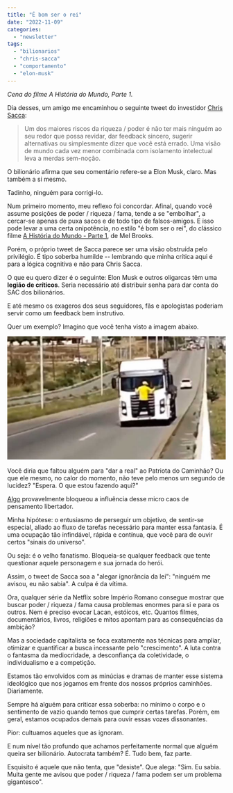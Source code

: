 ```yaml
---
title: "É bom ser o rei"
date: "2022-11-09"
categories: 
  - "newsletter"
tags: 
  - "bilionarios"
  - "chris-sacca"
  - "comportamento"
  - "elon-musk"
---
```


_Cena do filme A História do Mundo, Parte 1._

Dia desses, um amigo me encaminhou o seguinte tweet do investidor [Chris Sacca](https://en.wikipedia.org/wiki/Chris_Sacca):

> Um dos maiores riscos da riqueza / poder é não ter mais ninguém ao seu redor que possa revidar, dar feedback sincero, sugerir alternativas ou simplesmente dizer que você está errado. Uma visão de mundo cada vez menor combinada com isolamento intelectual leva a merdas sem-noção.

O bilionário afirma que seu comentário refere-se a Elon Musk, claro. Mas também a si mesmo.

Tadinho, ninguém para corrigi-lo.

Num primeiro momento, meu reflexo foi concordar. Afinal, quando você assume posições de poder / riqueza / fama, tende a se "embolhar", a cercar-se apenas de puxa sacos e de todo tipo de falsos-amigos. E isso pode levar a uma certa onipotência, no estilo "é bom ser o rei", do clássico filme [A História do Mundo - Parte 1](https://youtu.be/b5VsYT5vbWE?t=317), de Mel Brooks.

Porém, o próprio tweet de Sacca parece ser uma visão obstruída pelo privilégio. É tipo soberba humilde -- lembrando que minha crítica aqui é para a lógica cognitiva e não para Chris Sacca.

O que eu quero dizer é o seguinte: Elon Musk e outros oligarcas têm uma **legião de críticos**. Seria necessário até distribuir senha para dar conta do SAC dos bilionários.

E até mesmo os exageros dos seus seguidores, fãs e apologistas poderiam servir como um feedback bem instrutivo.

Quer um exemplo? Imagino que você tenha visto a imagem abaixo.

![patri(1).jpg](images/36d70fbe-694d-4695-a463-a5555abbeea3.jpg)

Você diria que faltou alguém para "dar a real" ao Patriota do Caminhão? Ou que ele mesmo, no calor do momento, não teve pelo menos um segundo de lucidez? "Espera. O que estou fazendo aqui?"

[Algo](https://www.uol.com.br/tilt/colunas/blog-do-dunker/2022/11/09/eleicoes-2022-manifestante-caminhao-delirio-realidade-vitoria-lula.htm) provavelmente bloqueou a influência desse micro caos de pensamento libertador.

Minha hipótese: o entusiasmo de perseguir um objetivo, de sentir-se especial, aliado ao fluxo de tarefas necessário para manter essa fantasia. É uma ocupação tão infindável, rápida e contínua, que você para de ouvir certos "sinais do universo".

Ou seja: é o velho fanatismo. Bloqueia-se qualquer feedback que tente questionar aquele personagem e sua jornada do herói.

Assim, o tweet de Sacca soa a "alegar ignorância da lei": "ninguém me avisou, eu não sabia". A culpa é da vítima.

Ora, qualquer série da Netflix sobre Império Romano consegue mostrar que buscar poder / riqueza / fama causa problemas enormes para si e para os outros. Nem é preciso evocar Lacan, estóicos, etc. Quantos filmes, documentários, livros, religiões e mitos apontam para as consequências da ambição?

Mas a sociedade capitalista se foca exatamente nas técnicas para ampliar, otimizar e quantificar a busca incessante pelo "crescimento". A luta contra o fantasma da mediocridade, a desconfiança da coletividade, o individualismo e a competição.

Estamos tão envolvidos com as minúcias e dramas de manter esse sistema ideológico que nos jogamos em frente dos nossos próprios caminhões. Diariamente.

Sempre há alguém para criticar essa soberba: no mínimo o corpo e o sentimento de vazio quando temos que cumprir certas tarefas. Porém, em geral, estamos ocupados demais para ouvir essas vozes dissonantes.

Pior: cultuamos aqueles que as ignoram.

E num nível tão profundo que achamos perfeitamente normal que alguém queira ser bilionário. Autocrata também? É. Tudo bem, faz parte.

Esquisito é aquele que não tenta, que "desiste". Que alega: "Sim. Eu sabia. Muita gente me avisou que poder / riqueza / fama podem ser um problema gigantesco".
